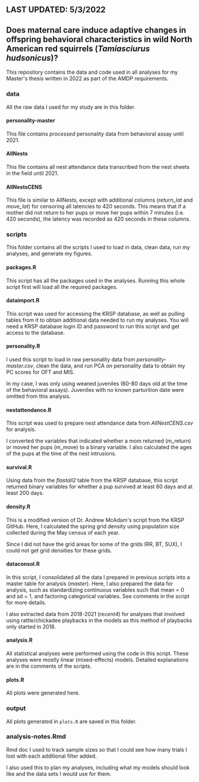 
## LAST UPDATED: 5/3/2022

## Does maternal care induce adaptive changes in offspring behavioral characteristics in wild North American red squirrels (*Tamiasciurus hudsonicus*)?

This repository contains the data and code used in all analyses for my Master's thesis written in 2022 as part of the AMDP requirements.

### data

All the raw data I used for my study are in this folder.

#### personality-master

This file contains *processed* personality data from behavioral assay until 2021.

#### AllNests

This file contains all nest attendance data transcribed from the nest sheets in the field until 2021.

#### AllNestsCENS

This file is similar to AllNests, except with additional columns (*return_lat* and *move_lat*) for censoring all latencies to 420 seconds. This means that if a mother did not return to her pups or move her pups within 7 minutes (i.e. 420 seconds), the latency was recorded as 420 seconds in these columns.

### scripts

This folder contains all the scripts I used to load in data, clean data, run my analyses, and generate my figures.

#### packages.R

This script has all the packages used in the analyses. Running this whole script first will load all the required packages.

#### dataimport.R

This script was used for accessing the KRSP database, as well as pulling tables from it to obtain additional data needed to run my analyses. You will need a KRSP database login ID and password to run this script and get access to the database.

#### personality.R

I used this script to load in raw personality data from *personality-master.csv*, clean the data, and run PCA on personality data to obtain my PC scores for OFT and MIS.

In my case, I was only using weaned juveniles (60-80 days old at the time of the behavioral assays). Juveniles with no known parturition date were omitted from this analysis.

#### nestattendance.R

This script was used to prepare nest attendance data from *AllNestCENS.csv* for analysis.

I converted the variables that indicated whether a mom returned (m_return) or moved her pups (m_move) to a binary variable. I also calculated the ages of the pups at the time of the nest intrusions.

#### survival.R

Using data from the *flastall2* table from the KRSP database, this script returned binary variables for whether a pup survived at least 60 days and at least 200 days.

#### density.R

This is a modified version of Dr. Andrew McAdam's script from the KRSP GitHub. Here, I calculated the spring grid density using population size collected during the May census of each year.

Since I did not have the grid areas for some of the grids (RR, BT, SUX), I could not get grid densities for these grids.

#### dataconsol.R

In this script, I consolidated all the data I prepared in previous scripts into a master table for analysis (*master*). Here, I also prepared the data for analysis, such as standardizing continuous variables such that mean = 0 and sd = 1, and factoring categorical variables. See comments in the script for more details.

I also extracted data from 2018-2021 (*recent4*) for analyses that involved using rattle/chickadee playbacks in the models as this method of playbacks only started in 2018.

#### analysis.R

All statistical analyses were performed using the code in this script. These analyses were mostly linear (mixed-effects) models. Detailed explanations are in the comments of the scripts.

#### plots.R

All plots were generated here.

### output

All plots generated in `plots.R` are saved in this folder.

### analysis-notes.Rmd

Rmd doc I used to track sample sizes so that I could see how many trials I lost with each additional filter added.

I also used this to plan my analyses, including what my models should look like and the data sets I would use for them.
